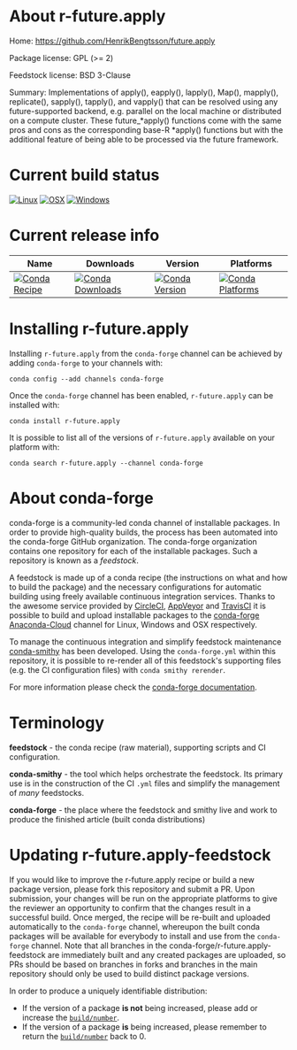 About r-future.apply
====================

Home: https://github.com/HenrikBengtsson/future.apply

Package license: GPL (>= 2)

Feedstock license: BSD 3-Clause

Summary: Implementations of apply(), eapply(), lapply(), Map(), mapply(), replicate(), sapply(), tapply(), and vapply() that can be resolved using any future-supported backend, e.g. parallel on the local machine or distributed on a compute cluster.  These future_*apply() functions come with the same pros and cons as the corresponding base-R *apply() functions but with the additional feature of being able to be processed via the future framework.



Current build status
====================

[![Linux](https://img.shields.io/circleci/project/github/conda-forge/r-future.apply-feedstock/master.svg?label=Linux)](https://circleci.com/gh/conda-forge/r-future.apply-feedstock)
[![OSX](https://img.shields.io/travis/conda-forge/r-future.apply-feedstock/master.svg?label=macOS)](https://travis-ci.org/conda-forge/r-future.apply-feedstock)
[![Windows](https://img.shields.io/appveyor/ci/conda-forge/r-future.apply-feedstock/master.svg?label=Windows)](https://ci.appveyor.com/project/conda-forge/r-future-apply-feedstock/branch/master)

Current release info
====================

| Name | Downloads | Version | Platforms |
| --- | --- | --- | --- |
| [![Conda Recipe](https://img.shields.io/badge/recipe-r--future.apply-green.svg)](https://anaconda.org/conda-forge/r-future.apply) | [![Conda Downloads](https://img.shields.io/conda/dn/conda-forge/r-future.apply.svg)](https://anaconda.org/conda-forge/r-future.apply) | [![Conda Version](https://img.shields.io/conda/vn/conda-forge/r-future.apply.svg)](https://anaconda.org/conda-forge/r-future.apply) | [![Conda Platforms](https://img.shields.io/conda/pn/conda-forge/r-future.apply.svg)](https://anaconda.org/conda-forge/r-future.apply) |

Installing r-future.apply
=========================

Installing `r-future.apply` from the `conda-forge` channel can be achieved by adding `conda-forge` to your channels with:

```
conda config --add channels conda-forge
```

Once the `conda-forge` channel has been enabled, `r-future.apply` can be installed with:

```
conda install r-future.apply
```

It is possible to list all of the versions of `r-future.apply` available on your platform with:

```
conda search r-future.apply --channel conda-forge
```


About conda-forge
=================

conda-forge is a community-led conda channel of installable packages.
In order to provide high-quality builds, the process has been automated into the
conda-forge GitHub organization. The conda-forge organization contains one repository
for each of the installable packages. Such a repository is known as a *feedstock*.

A feedstock is made up of a conda recipe (the instructions on what and how to build
the package) and the necessary configurations for automatic building using freely
available continuous integration services. Thanks to the awesome service provided by
[CircleCI](https://circleci.com/), [AppVeyor](https://www.appveyor.com/)
and [TravisCI](https://travis-ci.org/) it is possible to build and upload installable
packages to the [conda-forge](https://anaconda.org/conda-forge)
[Anaconda-Cloud](https://anaconda.org/) channel for Linux, Windows and OSX respectively.

To manage the continuous integration and simplify feedstock maintenance
[conda-smithy](https://github.com/conda-forge/conda-smithy) has been developed.
Using the ``conda-forge.yml`` within this repository, it is possible to re-render all of
this feedstock's supporting files (e.g. the CI configuration files) with ``conda smithy rerender``.

For more information please check the [conda-forge documentation](https://conda-forge.org/docs/).

Terminology
===========

**feedstock** - the conda recipe (raw material), supporting scripts and CI configuration.

**conda-smithy** - the tool which helps orchestrate the feedstock.
                   Its primary use is in the construction of the CI ``.yml`` files
                   and simplify the management of *many* feedstocks.

**conda-forge** - the place where the feedstock and smithy live and work to
                  produce the finished article (built conda distributions)


Updating r-future.apply-feedstock
=================================

If you would like to improve the r-future.apply recipe or build a new
package version, please fork this repository and submit a PR. Upon submission,
your changes will be run on the appropriate platforms to give the reviewer an
opportunity to confirm that the changes result in a successful build. Once
merged, the recipe will be re-built and uploaded automatically to the
`conda-forge` channel, whereupon the built conda packages will be available for
everybody to install and use from the `conda-forge` channel.
Note that all branches in the conda-forge/r-future.apply-feedstock are
immediately built and any created packages are uploaded, so PRs should be based
on branches in forks and branches in the main repository should only be used to
build distinct package versions.

In order to produce a uniquely identifiable distribution:
 * If the version of a package **is not** being increased, please add or increase
   the [``build/number``](https://conda.io/docs/user-guide/tasks/build-packages/define-metadata.html#build-number-and-string).
 * If the version of a package **is** being increased, please remember to return
   the [``build/number``](https://conda.io/docs/user-guide/tasks/build-packages/define-metadata.html#build-number-and-string)
   back to 0.
